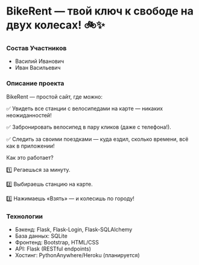 # BikeRent — твой ключ к свободе на двух колесах! 🚲✨

### Состав Участников
* Василий Иванович
* Иван Васильевич

### Описание проекта
BikeRent — простой сайт, где можно:

✅ Увидеть все станции с велосипедами на карте — никаких неожиданностей!

✅ Забронировать велосипед в пару кликов (даже с телефона!).

✅ Следить за своими поездками — куда ездил, сколько времени, всё как в приложении!

Как это работает?

1️⃣ Регаешься за минуту.

2️⃣ Выбираешь станцию на карте.

3️⃣ Нажимаешь «Взять» — и колесишь по городу!

### Технологии
- Бэкенд: Flask, Flask-Login, Flask-SQLAlchemy
- База данных: SQLite
- Фронтенд: Bootstrap, HTML/CSS
- API: Flask (RESTful endpoints)
- Хостинг: PythonAnywhere/Heroku (планируется)

